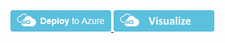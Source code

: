 <a href="https://portal.azure.com/#create/Microsoft.Template/uri/https://raw.githubusercontent.com/tewhitehurst/Azure/master/NSG-ADFS_3-Subnet/azuredeploy.json" target="_blank">
<img src="https://raw.githubusercontent.com/Azure/azure-quickstart-templates/master/1-CONTRIBUTION-GUIDE/images/deploytoazure.png"/>
</a>
<a href="http://armviz.io/#/?load=https://raw.githubusercontent.com/tewhitehurst/Azure/master/NSG-ADFS_3-Subnet/azuredeploy.json" target="_blank">
<img src="https://raw.githubusercontent.com/Azure/azure-quickstart-templates/master/1-CONTRIBUTION-GUIDE/images/visualizebutton.png"/>
</a>



